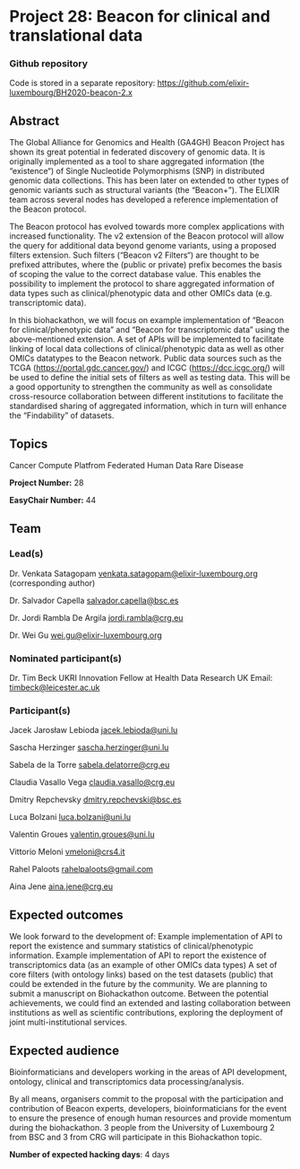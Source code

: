 # Project 28: Beacon for clinical and translational data


### Github repository
Code is stored in a separate repository: <https://github.com/elixir-luxembourg/BH2020-beacon-2.x>

## Abstract

The Global Alliance for Genomics and Health (GA4GH) Beacon Project has shown its great potential in federated discovery of genomic data. It is originally implemented as a tool to share aggregated information (the “existence“) of Single Nucleotide Polymorphisms (SNP) in distributed genomic data collections. This has been later on extended to other types of genomic variants such as structural variants (the “Beacon+”). The ELIXIR team across several nodes has developed a reference implementation of the Beacon protocol.
 
The Beacon protocol has evolved towards more complex applications with increased functionality. The v2 extension of the Beacon protocol will allow the query for additional data beyond genome variants, using a proposed filters extension. Such filters (“Beacon v2 Filters“) are thought to be prefixed attributes, where the (public or private) prefix becomes the basis of scoping the value to the correct database value. This enables the possibility to implement the protocol to share aggregated information of data types such as clinical/phenotypic data and other OMICs data (e.g. transcriptomic data). 
 
In this biohackathon, we will focus on example implementation of “Beacon for clinical/phenotypic data” and “Beacon for transcriptomic data” using the above-mentioned extension. A set of APIs will be implemented to facilitate linking of local data collections of clinical/phenotypic data as well as other OMICs datatypes to the Beacon network.  Public data sources such as the TCGA (https://portal.gdc.cancer.gov/) and ICGC (https://dcc.icgc.org/) will be used to define the initial sets of filters as well as testing data. This will be a good opportunity to strengthen the community as well as consolidate cross-resource collaboration between different institutions to facilitate the standardised sharing of aggregated information, which in turn will enhance the “Findability” of datasets.

## Topics

Cancer
 Compute Platfrom
 Federated Human Data
 Rare Disease

**Project Number:** 28



**EasyChair Number:** 44

## Team

### Lead(s)

Dr. Venkata Satagopam venkata.satagopam@elixir-luxembourg.org (corresponding author)

Dr. Salvador Capella salvador.capella@bsc.es

Dr. Jordi Rambla De Argila jordi.rambla@crg.eu

Dr. Wei Gu wei.gu@elixir-luxembourg.org

### Nominated participant(s)

Dr. Tim Beck 
 UKRI Innovation Fellow at Health Data Research UK
 Email: timbeck@leicester.ac.uk
 
### Participant(s)
Jacek Jarosław Lebioda jacek.lebioda@uni.lu

Sascha Herzinger sascha.herzinger@uni.lu

Sabela de la Torre sabela.delatorre@crg.eu

Claudia Vasallo Vega claudia.vasallo@crg.eu

Dmitry Repchevsky dmitry.repchevski@bsc.es

Luca Bolzani luca.bolzani@uni.lu

Valentin Groues valentin.groues@uni.lu

Vittorio Meloni vmeloni@crs4.it

Rahel Paloots rahelpaloots@gmail.com

Aina Jene aina.jene@crg.eu

## Expected outcomes

We look forward to the development of:
 Example implementation of API to report the existence and summary statistics of clinical/phenotypic information.
 Example implementation of API to report the existence of transcriptomics data (as an example of other OMICs data types)
 A set of core filters (with ontology links) based on the test datasets (public) that could be extended in the future by the community.
 We are planning to submit a manuscript on Biohackathon outcome. Between the potential achievements, we could find an extended and lasting collaboration between institutions as well as scientific contributions, exploring the deployment of joint multi-institutional services.

## Expected audience

Bioinformaticians and developers working in the areas of API development, ontology, clinical and transcriptomics data processing/analysis.
  
 By all means, organisers commit to the proposal with the participation and contribution of Beacon experts, developers, bioinformaticians for the event to ensure the presence of enough human resources and provide momentum during the biohackathon. 3 people from the University of Luxembourg 2 from BSC and 3 from CRG will participate in this Biohackathon topic.

**Number of expected hacking days**: 4 days


